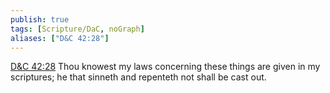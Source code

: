 ```yaml
---
publish: true
tags: [Scripture/DaC, noGraph]
aliases: ["D&C 42:28"]
---
```

[D&C 42:28](https://churchofjesuschrist.org/study/scriptures/dc-testament/dc/42?lang=eng&id=p28#p28) Thou knowest my laws concerning these things are given in my scriptures; he that sinneth and repenteth not shall be cast out.
